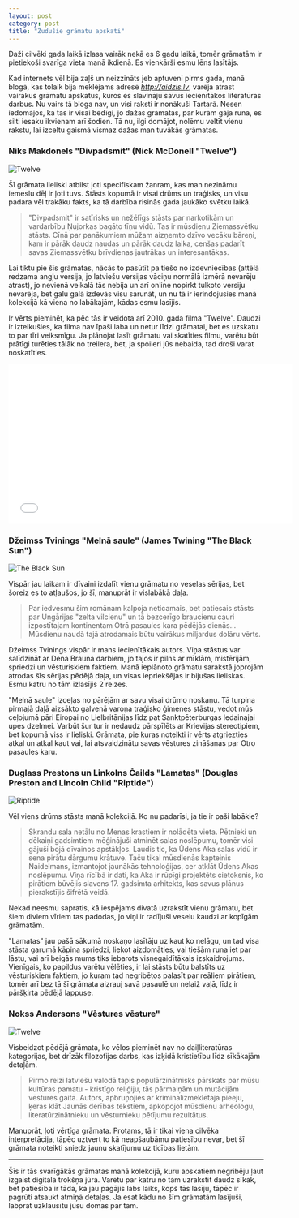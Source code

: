 ```yaml
---
layout: post
category: post
title: "Zudušie grāmatu apskati"
---
```


Daži cilvēki gada laikā izlasa vairāk nekā es 6 gadu laikā, tomēr grāmatām ir pietiekoši svarīga vieta manā ikdienā. Es vienkārši esmu lēns lasītājs.

Kad internets vēl bija zaļš un neizzināts jeb aptuveni pirms gada, manā blogā, kas tolaik bija meklējams adresē *http://aidzis.lv*, varēja atrast vairākus grāmatu apskatus, kuros es slavināju savus iecienītākos literatūras darbus. Nu vairs tā bloga nav, un visi raksti ir nonākuši Tartarā. Nesen iedomājos, ka tas ir visai bēdīgi, jo dažas grāmatas, par kurām gāja runa, es silti iesaku ikvienam arī šodien. Tā nu, ilgi domājot, nolēmu veltīt vienu rakstu, lai izceltu gaismā vismaz dažas man tuvākās grāmatas.

### Niks Makdonels "Divpadsmit" (Nick McDonell "Twelve")

<img src="/public/images/posts/twelve.jpg" alt="Twelve" class="position right">

Šī grāmata lieliski atbilst ļoti specifiskam žanram, kas man nezināmu iemeslu dēļ ir ļoti tuvs. Stāsts kopumā ir visai drūms un traģisks, un visu padara vēl trakāku fakts, ka tā darbība risinās gada jaukāko svētku laikā.

> "Divpadsmit" ir satīrisks un nežēlīgs stāsts par narkotikām un vardarbību Ņujorkas bagāto tīņu vidū. Tas ir mūsdienu Ziemassvētku stāsts. Cīņā par panākumiem mūžam aizņemto dzīvo vecāku bāreņi, kam ir pārāk daudz naudas un pārāk daudz laika, cenšas padarīt savas Ziemassvētku brīvdienas jautrākas un interesantākas.

Lai tiktu pie šīs grāmatas, nācās to pasūtīt pa tiešo no izdevniecības (attēlā redzama angļu versija, jo latviešu versijas vāciņu normālā izmērā nevarēju atrast), jo nevienā veikalā tās nebija un arī online nopirkt tulkoto versiju nevarēja, bet galu galā izdevās visu sarunāt, un nu tā ir ierindojusies manā kolekcijā kā viena no labākajām, kādas esmu lasījis.

Ir vērts pieminēt, ka pēc tās ir veidota arī 2010. gada filma "Twelve". Daudzi ir izteikušies, ka filma nav īpaši laba un netur līdzi grāmatai, bet es uzskatu to par tīri veiksmīgu. Ja plānojat lasīt grāmatu vai skatīties filmu, varētu būt prātīgi turēties tālāk no treilera, bet, ja spoileri jūs nebaida, tad droši varat noskatīties.

<iframe width="560" height="315" src="//www.youtube.com/embed/NcDW-eZOz1k" frameborder="0" allowfullscreen></iframe>

### Džeimss Tvinings "Melnā saule" (James Twining "The Black Sun")

<img src="/public/images/posts/black-sun.jpg" alt="The Black Sun" style="max-width: 267px;" class="position right responsive">

Vispār jau laikam ir dīvaini izdalīt vienu grāmatu no veselas sērijas, bet šoreiz es to atļaušos, jo šī, manuprāt ir vislabākā daļa.

> Par iedvesmu šim romānam kalpoja neticamais, bet patiesais stāsts par Ungārijas "zelta vilcienu" un tā bezcerīgo braucienu cauri izpostītajam kontinentam Otrā pasaules kara pēdējās dienās... Mūsdienu naudā tajā atrodamais būtu vairākus miljardus dolāru vērts.

Džeimss Tvinings vispār ir mans iecienītākais autors. Viņa stāstus var salīdzināt ar Dena Brauna darbiem, jo tajos ir pilns ar mīklām, mistērijām, spriedzi un vēsturiskiem faktiem. Manā ieplānoto grāmatu sarakstā joprojām atrodas šīs sērijas pēdējā daļa, un visas iepriekšējas ir bijušas lieliskas. Esmu katru no tām izlasījis 2 reizes.

"Melnā saule" izceļas no pārējām ar savu visai drūmo noskaņu. Tā turpina pirmajā daļā aizsākto galvenā varoņa traģisko ģimenes stāstu, vedot mūs ceļojumā pāri Eiropai no Lielbritānijas līdz pat Sanktpēterburgas ledainajai upes dzelmei. Varbūt šur tur ir nedaudz pārspīlēts ar Krievijas stereotipiem, bet kopumā viss ir lieliski. Grāmata, pie kuras noteikti ir vērts atgriezties atkal un atkal kaut vai, lai atsvaidzinātu savas vēstures zināšanas par Otro pasaules karu.

### Duglass Prestons un Linkolns Čailds "Lamatas" (Douglas Preston and Lincoln Child "Riptide")

<img src="/public/images/posts/riptide.jpg" alt="Riptide" style="max-width: 267px;" class="position right responsive">

Vēl viens drūms stāsts manā kolekcijā. Ko nu padarīsi, ja tie ir paši labākie?

> Skrandu sala netālu no Menas krastiem ir nolādēta vieta. Pētnieki un dēkaiņi gadsimtiem mēģinājuši atminēt salas noslēpumu, tomēr visi gājuši bojā dīvainos apstākļos. Ļaudis tic, ka Ūdens Aka salas vidū ir sena pirātu dārgumu krātuve. Taču tikai mūsdienās kapteinis Naidelmans, izmantojot jaunākās tehnoloģijas, cer atklāt Ūdens Akas noslēpumu. Viņa rīcībā ir dati, ka Aka ir rūpīgi projektēts cietoksnis, ko pirātiem būvējis slavens 17. gadsimta arhitekts, kas savus plānus pierakstījis šifrētā veidā.

Nekad neesmu sapratis, kā iespējams divatā uzrakstīt vienu grāmatu, bet šiem diviem vīriem tas padodas, jo viņi ir radījuši veselu kaudzi ar kopīgām grāmatām.

"Lamatas" jau pašā sākumā noskaņo lasītāju uz kaut ko nelāgu, un tad visa stāsta garumā kāpina spriedzi, liekot aizdomāties, vai tiešām runa iet par lāstu, vai arī beigās mums tiks iebarots visnegaidītākais izskaidrojums. Vienīgais, ko papildus varētu vēlēties, ir lai stāsts būtu balstīts uz vēsturiskiem faktiem, jo kuram tad negribētos palasīt par reāliem pirātiem, tomēr arī bez tā šī grāmata aizrauj savā pasaulē un nelaiž vaļā, līdz ir pāršķirta pēdējā lappuse.

### Nokss Andersons "Vēstures vēsture"

<img src="/public/images/posts/history.jpg" alt="Twelve" class="position right">

Visbeidzot pēdējā grāmata, ko vēlos pieminēt nav no daiļliteratūras kategorijas, bet drīzāk filozofijas darbs, kas izķidā kristietību līdz sīkākajām detaļām.

> Pirmo reizi latviešu valodā tapis populārzinātnisks pārskats par mūsu kultūras pamatu - kristīgo reliģiju, tās pārmaiņām un mutācijām vēstures gaitā. Autors, apbruņojies ar kriminālizmeklētāja pieeju, ķeras klāt Jaunās derības tekstiem, apkopojot mūsdienu arheologu, literatūrzinātnieku un vēsturnieku pētījumu rezultātus.

Manuprāt, ļoti vērtīga grāmata. Protams, tā ir tikai viena cilvēka interpretācija, tāpēc uztvert to kā neapšaubāmu patiesību nevar, bet šī grāmata noteikti sniedz jaunu skatījumu uz ticības lietām.

---

Šīs ir tās svarīgākās grāmatas manā kolekcijā, kuru apskatiem negribēju ļaut izgaist digitālā trokšņa jūrā. Varētu par katru no tām uzrakstīt daudz sīkāk, bet patiesība ir tāda, ka jau pagājis labs laiks, kopš tās lasīju, tāpēc ir pagrūti atsaukt atmiņā detaļas. Ja esat kādu no šīm grāmatām lasījuši, labprāt uzklausītu jūsu domas par tām.
